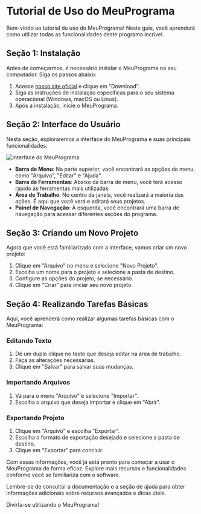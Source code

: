 # Tutorial de Uso do MeuPrograma

Bem-vindo ao tutorial de uso do MeuPrograma! Neste guia, você aprenderá como utilizar todas as funcionalidades deste programa incrível.

## Seção 1: Instalação

Antes de começarmos, é necessário instalar o MeuPrograma no seu computador. Siga os passos abaixo:

1. Acesse [nosso site oficial](http://www.meuprograma.com) e clique em "Download".
2. Siga as instruções de instalação específicas para o seu sistema operacional (Windows, macOS ou Linux).
3. Após a instalação, inicie o MeuPrograma.

## Seção 2: Interface do Usuário

Nesta seção, exploraremos a interface do MeuPrograma e suas principais funcionalidades:

![Interface do MeuPrograma](link_para_imagem.png)

- **Barra de Menu**: Na parte superior, você encontrará as opções de menu, como "Arquivo", "Editar" e "Ajuda".
- **Barra de Ferramentas**: Abaixo da barra de menu, você terá acesso rápido às ferramentas mais utilizadas.
- **Área de Trabalho**: No centro da janela, você realizará a maioria das ações. É aqui que você verá e editará seus projetos.
- **Painel de Navegação**: À esquerda, você encontrará uma barra de navegação para acessar diferentes seções do programa.

## Seção 3: Criando um Novo Projeto

Agora que você está familiarizado com a interface, vamos criar um novo projeto:

1. Clique em "Arquivo" no menu e selecione "Novo Projeto".
2. Escolha um nome para o projeto e selecione a pasta de destino.
3. Configure as opções do projeto, se necessário.
4. Clique em "Criar" para iniciar seu novo projeto.

## Seção 4: Realizando Tarefas Básicas

Aqui, você aprenderá como realizar algumas tarefas básicas com o MeuPrograma:

### Editando Texto

1. Dê um duplo clique no texto que deseja editar na área de trabalho.
2. Faça as alterações necessárias.
3. Clique em "Salvar" para salvar suas mudanças.

### Importando Arquivos

1. Vá para o menu "Arquivo" e selecione "Importar".
2. Escolha o arquivo que deseja importar e clique em "Abrir".

### Exportando Projeto

1. Clique em "Arquivo" e escolha "Exportar".
2. Escolha o formato de exportação desejado e selecione a pasta de destino.
3. Clique em "Exportar" para concluir.

Com essas informações, você já está pronto para começar a usar o MeuPrograma de forma eficaz. Explore mais recursos e funcionalidades conforme você se familiariza com o software.

Lembre-se de consultar a documentação e a seção de ajuda para obter informações adicionais sobre recursos avançados e dicas úteis.

Divirta-se utilizando o MeuPrograma!
